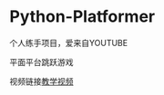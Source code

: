# Python-Platformer

个人练手项目，爱来自YOUTUBE

平面平台跳跃游戏

视频链接[教学视频](https://youtu.be/6gLeplbqtqg?si=dhXNFtrRXTEZhlpg)